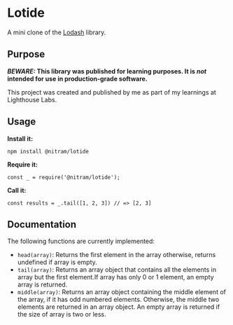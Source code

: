 # Lotide

A mini clone of the [Lodash](https://lodash.com) library.

## Purpose

**_BEWARE:_ This library was published for learning purposes. It is _not_ intended for use in production-grade software.**

This project was created and published by me as part of my learnings at Lighthouse Labs. 

## Usage

**Install it:**

`npm install @nitram/lotide`

**Require it:**

`const _ = require('@nitram/lotide');`

**Call it:**

`const results = _.tail([1, 2, 3]) // => [2, 3]`

## Documentation

The following functions are currently implemented:

* `head(array)`: Returns the first element in the array otherwise, 
returns undefined if array is empty.
* `tail(array)`: Returns an array object that contains all the elements in array but the first element.If array has only  0 or 1 element, an empty array is returned.
* `middle(array)`: Returns an array object containing the middle element of the array, if it has odd numbered elements. Otherwise, the middle two elements are returned in an array object. An empty array is returned if the size of array is two or less.